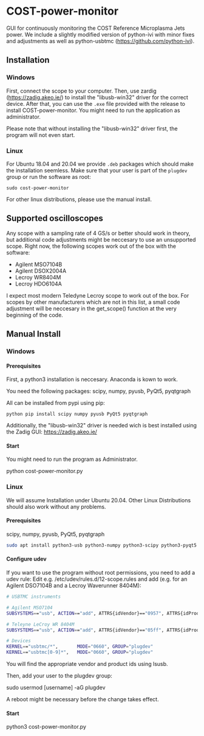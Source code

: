 # COST-power-monitor

GUI for continuously monitoring the COST Reference Microplasma Jets power.
We include a slightly modified version of python-ivi with minor fixes and adjustments as well as python-usbtmc (https://github.com/python-ivi).

## Installation

### Windows
First, connect the scope to your computer. Then, use zardig (https://zadig.akeo.ie/) to install the "libusb-win32" driver for the correct device. After that, you can use the `.exe` file provided with the release to install COST-power-monitor. You might need to run the application as administrator. 

Please note that without installing the "libusb-win32" driver first, the program will not even start. 

### Linux
For Ubuntu 18.04 and 20.04 we provide `.deb` packages which should make the installation seemless. Make sure that your user is part of the `plugdev` group or run the software as root:
```
sudo cost-power-monitor
```
For other linux distributions, please use the manual install.

## Supported oscilloscopes

Any scope with a sampling rate of 4 GS/s or better should work in theory, but additional code adjustments might be neccesary to use an unsupported scope. Right now, the following scopes work out of the box with the software:

- Agilent MSO7104B
- Agilent DSOX2004A
- Lecroy WR8404M
- Lecroy HDO6104A

I expect most modern Teledyne Lecroy scope to work out of the box. For scopes by other manufacturers which are not in this list, a small code adjustment will be neccesary in the get_scope() function at the very beginning of the code. 


## Manual Install

### Windows

#### Prerequisites
First, a python3 installation is neccesary. Anaconda is kown to work. 

You need the following packages:
scipy, numpy, pyusb, PyQt5, pyqtgraph

All can be installed from pypi using pip:
```
python pip install scipy numpy pyusb PyQt5 pyqtgraph

```

Additionally, the "libusb-win32" driver is needed wich is best installed using the Zadig GUI: https://zadig.akeo.ie/


#### Start
You might need to run the program as Administrator.

python cost-power-monitor.py

### Linux

We will assume Installation under Ubuntu 20.04. Other Linux Distributions should also work without any problems.

#### Prerequisites

scipy, numpy, pyusb, PyQt5, pyqtgraph

```bash
sudo apt install python3-usb python3-numpy python3-scipy python3-pyqt5 python3-pyqtgraph
```

#### Configure udev

If you want to use the program without root permissions, you need to add a udev rule:
Edit e.g. /etc/udev/rules.d/12-scope.rules and add (e.g. for an Agilent DSO7104B and a Lecroy Waverunner 8404M):

```bash
# USBTMC instruments

# Agilent MSO7104
SUBSYSTEMS=="usb", ACTION=="add", ATTRS{idVendor}=="0957", ATTRS{idProduct}=="175d", GROUP="plugdev", MODE="0660"

# Teleyne LeCroy WR 8404M
SUBSYSTEMS=="usb", ACTION=="add", ATTRS{idVendor}=="05ff", ATTRS{idProduct}=="1023", GROUP="plugdev", MODE="0660"

# Devices
KERNEL=="usbtmc/*",       MODE="0660", GROUP="plugdev"
KERNEL=="usbtmc[0-9]*",   MODE="0660", GROUP="plugdev"

```
You will find the appropriate vendor and product ids using lsusb.

Then, add your user to the plugdev group:

sudo usermod [username] -aG plugdev
  
A reboot might be necessary before the change takes effect.

#### Start
python3 cost-power-monitor.py




